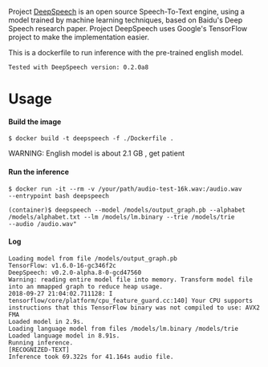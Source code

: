Project [DeepSpeech](https://github.com/mozilla/DeepSpeech]DeepSpeech) is an open source Speech-To-Text engine, using a model trained by machine learning techniques, based on Baidu's Deep Speech research paper. Project DeepSpeech uses Google's TensorFlow project to make the implementation easier.

This is a dockerfile to run inference with the pre-trained english model.

	Tested with DeepSpeech version: 0.2.0a8

# Usage

#### Build the image

	$ docker build -t deepspeech -f ./Dockerfile .

WARNING: English model is about 2.1 GB , get patient

#### Run the inference

	$ docker run -it --rm -v /your/path/audio-test-16k.wav:/audio.wav
	--entrypoint bash deepspeech

	(container)$ deepspeech --model /models/output_graph.pb --alphabet
	/models/alphabet.txt --lm /models/lm.binary --trie /models/trie
	--audio /audio.wav"


#### Log

	Loading model from file /models/output_graph.pb
	TensorFlow: v1.6.0-16-gc346f2c
	DeepSpeech: v0.2.0-alpha.8-0-gcd47560
	Warning: reading entire model file into memory. Transform model file
	into an mmapped graph to reduce heap usage.
	2018-09-27 21:04:02.711128: I
	tensorflow/core/platform/cpu_feature_guard.cc:140] Your CPU supports
	instructions that this TensorFlow binary was not compiled to use: AVX2
	FMA
	Loaded model in 2.9s.
	Loading language model from files /models/lm.binary /models/trie
	Loaded language model in 8.91s.
	Running inference.
	[RECOGNIZED-TEXT]
	Inference took 69.322s for 41.164s audio file.

